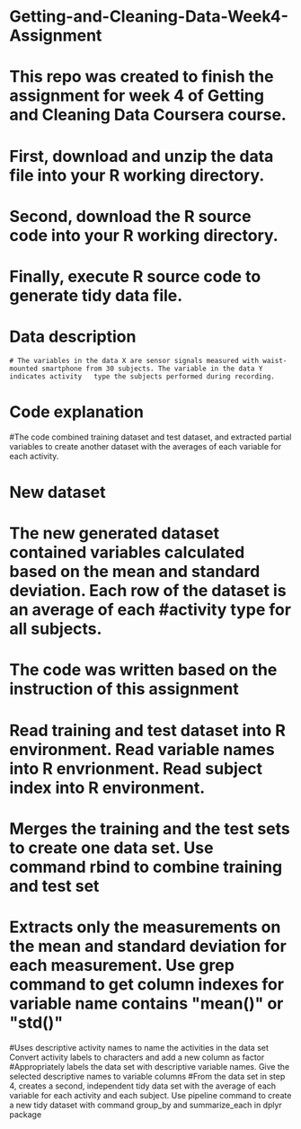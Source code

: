 # Getting-and-Cleaning-Data-Week4-Assignment

# This repo was created to finish the assignment for week 4 of Getting and Cleaning Data Coursera course.

# First, download and unzip the data file into your R working directory.

# Second, download the R source code into your R working directory.
# Finally, execute R source code to generate tidy data file.


# Data description
    # The variables in the data X are sensor signals measured with waist-mounted smartphone from 30 subjects. The variable in the data Y indicates activity   type the subjects performed during recording.

# Code explanation
#The code combined training dataset and test dataset, and extracted partial variables to create another dataset with the averages of each variable for each activity.

# New dataset
  # The new generated dataset contained variables calculated based on the mean and standard deviation. Each row of the dataset is an average of each  #activity type for all subjects.

# The code was written based on the instruction of this assignment
# Read training and test dataset into R environment. Read variable names into R envrionment. Read subject index into R environment.

# Merges the training and the test sets to create one data set. Use command rbind to combine training and test set
# Extracts only the measurements on the mean and standard deviation for each measurement. Use grep command to get column indexes for variable name contains "mean()" or "std()"
#Uses descriptive activity names to name the activities in the data set Convert activity labels to characters and add a new column as factor
#Appropriately labels the data set with descriptive variable names. Give the selected descriptive names to variable columns
#From the data set in step 4, creates a second, independent tidy data set with the average of each variable for each activity and each subject. Use pipeline command to create a new tidy dataset with command group_by and summarize_each in dplyr package
